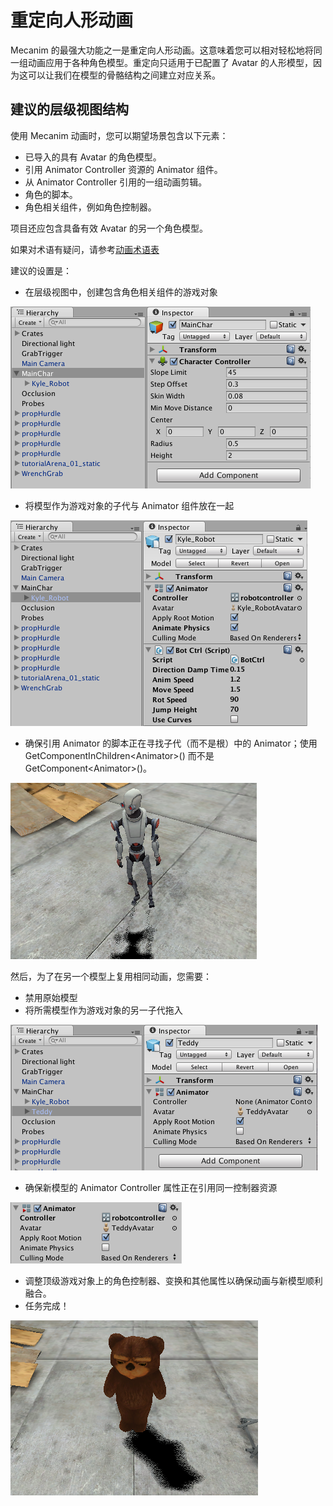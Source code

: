 重定向人形动画
==================================


Mecanim 的最强大功能之一是重定向人形动画。这意味着您可以相对轻松地将同一组动画应用于各种角色模型。重定向只适用于已配置了 Avatar 的人形模型，因为这可以让我们在模型的骨骼结构之间建立对应关系。

建议的层级视图结构
-------------------------------


使用 Mecanim 动画时，您可以期望场景包含以下元素：

* 已导入的具有  Avatar 的角色模型。
* 引用 Animator Controller 资源的 Animator 组件。
* 从 Animator Controller 引用的一组动画剪辑。
* 角色的脚本。
* 角色相关组件，例如角色控制器。

项目还应包含具备有效  Avatar 的另一个角色模型。

如果对术语有疑问，请参考[动画术语表](AnimationGlossary.html)

建议的设置是：


* 在层级视图中，创建包含角色相关组件的游戏对象

![](../uploads/Main/MecanimRetargetingTopLevel.png) 


* 将模型作为游戏对象的子代与 Animator 组件放在一起

![](../uploads/Main/MecanimRetargetingModel.png) 


* 确保引用 Animator 的脚本正在寻找子代（而不是根）中的 Animator；使用 GetComponentInChildren&lt;Animator&gt;() 而不是 GetComponent&lt;Animator&gt;()。


![](../uploads/Main/MecanimRetargetingKyle.png) 

然后，为了在另一个模型上复用相同动画，您需要：


* 禁用原始模型
* 将所需模型作为游戏对象的另一子代拖入


![](../uploads/Main/MecanimRetargetingOtherModel.png) 


* 确保新模型的 Animator Controller 属性正在引用同一控制器资源

![](../uploads/Main/MecanimRetargetingOtherModelCorrectController.png) 


* 调整顶级游戏对象上的角色控制器、变换和其他属性以确保动画与新模型顺利融合。
* 任务完成！


![](../uploads/Main/MecanimRetargetingTed.png) 

